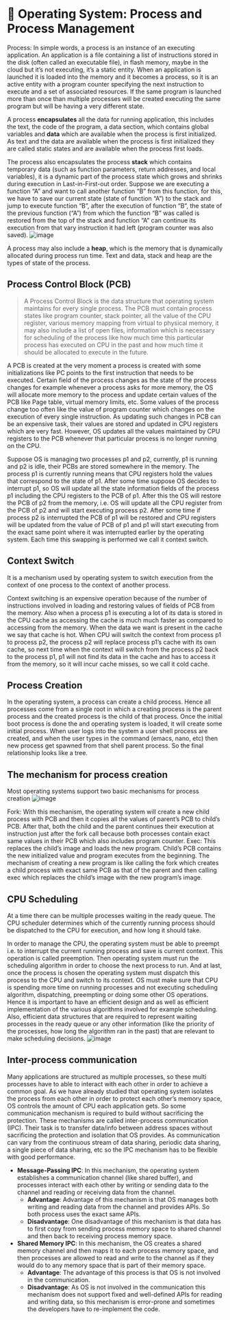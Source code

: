 # 🚀 Operating System: Process and Process Management

Process: In simple words, a process is an instance of an executing application. An application is a file containing a list of instructions stored in the disk (often called an executable file), in flash memory, maybe in the cloud but it’s not executing, it’s a static entity. When an application is launched it is loaded into the memory and it becomes a process, so it is an active entity with a program counter specifying the next instruction to execute and a set of associated resources. If the same program is launched more than once than multiple processes will be created executing the same program but will be having a very different state.


A process **encapsulates** all the data for running application, this includes the text, the code of the program, a data section, which contains global variables and **data** which are available when the process is first initialized. As text and the data are available when the process is first initialized they are called static states and are available when the process first loads.


The process also encapsulates the process **stack** which contains temporary data (such as function parameters, return addresses, and local variables), it is a dynamic part of the process state which grows and shrinks during execution in Last-in-First-out order. Suppose we are executing a function “A” and want to call another function “B” from this function, for this, we have to save our current state (state of function “A”) to the stack and jump to execute function “B”, after the execution of function “B”, the state of the previous function (“A”) from which the function “B” was called is restored from the top of the stack and function “A” can continue its execution from that vary instruction it had left (program counter was also saved).
![image](https://user-images.githubusercontent.com/49281851/179557934-6416675e-8de3-4650-bb97-09ba48cbf64d.png)


A process may also include a **heap**, which is the memory that is dynamically allocated during process run time. Text and data, stack and heap are the types of state of the process.


## Process Control Block (PCB)
> A Process Control Block is the data structure that operating system maintains for every single process. The PCB must contain process states like program counter, stack pointer, all the value of the CPU register, various memory mapping from virtual to physical memory, it may also include a list of open files, information which is necessary for scheduling of the process like how much time this particular process has executed on CPU in the past and how much time it should be allocated to execute in the future.

A PCB is created at the very moment a process is created with some initializations like PC points to the first instruction that needs to be executed. Certain field of the process changes as the state of the process changes for example whenever a process asks for more memory, the OS will allocate more memory to the process and update certain values of the PCB like Page table, virtual memory limits, etc. Some values of the process change too often like the value of program counter which changes on the execution of every single instruction. As updating such changes in PCB can be an expensive task, their values are stored and updated in CPU registers which are very fast. However, OS updates all the values maintained by CPU registers to the PCB whenever that particular process is no longer running on the CPU.

Suppose OS is managing two processes p1 and p2, currently, p1 is running and p2 is idle, their PCBs are stored somewhere in the memory. The process p1 is currently running means that CPU registers hold the values that correspond to the state of p1. After some time suppose OS decides to interrupt p1, so OS will update all the state information fields of the process p1 including the CPU registers to the PCB of p1. After this the OS will restore the PCB of p2 from the memory, i.e. OS will update all the CPU register from the PCB of p2 and will start executing process p2. After some time if process p2 is interrupted the PCB of p1 will be restored and CPU registers will be updated from the value of PCB of p1 and p1 will start executing from the exact same point where it was interrupted earlier by the operating system. Each time this swapping is performed we call it context switch.


## Context Switch
It is a mechanism used by operating system to switch execution from the context of one process to the context of another process.

Context switching is an expensive operation because of the number of instructions involved in loading and restoring values of fields of PCB from the memory. Also when a process p1 is executing a lot of its data is stored in the CPU cache as accessing the cache is much much faster as compared to accessing from the memory. When the data we want is present in the cache we say that cache is hot. When CPU will switch the context from process p1 to process p2, the process p2 will replace process p1’s cache with its own cache, so next time when the context will switch from the process p2 back to the process p1, p1 will not find its data in the cache and has to access it from the memory, so it will incur cache misses, so we call it cold cache.


## Process Creation
In the operating system, a process can create a child process. Hence all processes come from a single root in which a creating process is the parent process and the created process is the child of that process. Once the initial boot process is done the and operating system is loaded, it will create some initial process. When user logs into the system a user shell process are created, and when the user types in the command (emacs, nano, etc) then new process get spawned from that shell parent process. So the final relationship looks like a tree.


## The mechanism for process creation
Most operating systems support two basic mechanisms for process creation
![image](https://user-images.githubusercontent.com/49281851/179558016-a08dc53a-c73c-44fe-9b45-be5c619df1c8.png)


Fork: With this mechanism, the operating system will create a new child process with PCB and then it copies all the values of parent’s PCB to child’s PCB. After that, both the child and the parent continues their execution at instruction just after the fork call because both processes contain exact same values in their PCB which also includes program counter.
Exec: This replaces the child’s image and loads the new program. Child’s PCB contains the new initialized value and program executes from the beginning.
The mechanism of creating a new program is like calling the fork which creates a child process with exact same PCB as that of the parent and then calling exec which replaces the child’s image with the new program’s image.


## CPU Scheduling
At a time there can be multiple processes waiting in the ready queue. The CPU scheduler determines which of the currently running process should be dispatched to the CPU for execution, and how long it should take.

In order to manage the CPU, the operating system must be able to preempt i.e. to interrupt the current running process and save is current context. This operation is called preemption. Then operating system must run the scheduling algorithm in order to choose the next process to run. And at last, once the process is chosen the operating system must dispatch this process to the CPU and switch to its context. OS must make sure that CPU is spending more time on running processes and not executing scheduling algorithm, dispatching, preempting or doing some other OS operations. Hence it is important to have an efficient design and as well as efficient implementation of the various algorithms involved for example scheduling. Also, efficient data structures that are required to represent waiting processes in the ready queue or any other information (like the priority of the processes, how long the algorithm ran in the past) that are relevant to make scheduling decisions.
![image](https://user-images.githubusercontent.com/49281851/179558064-0308217c-33d0-41cc-a81a-7dbf05dac94a.png)


## Inter-process communication
Many applications are structured as multiple processes, so these multi processes have to able to interact with each other in order to achieve a common goal. As we have already studied that operating system isolates the process from each other in order to protect each other’s memory space, OS controls the amount of CPU each application gets. So some communication mechanism is required to build without sacrificing the protection. These mechanisms are called inter-process communication (IPC). Their task is to transfer data/info between address spaces without sacrificing the protection and isolation that OS provides. As communication can vary from the continuous stream of data sharing, periodic data sharing, a single piece of data sharing, etc so the IPC mechanism has to be flexible with good performance.

 - **Message-Passing IPC**: In this mechanism, the operating system establishes a communication channel (like shared buffer), and processes interact with each other by writing or sending data to the channel and reading or receiving data from the channel.
    - **Advantage**: Advantage of this mechanism is that OS manages both writing and reading data from the channel and provides APIs. So both process uses the exact same APIs.
    - **Disadvantage**: One disadvantage of this mechanism is that data has to first copy from sending process memory space to shared channel and then back to receiving process memory space.
 - **Shared Memory IPC**: In this mechanism, the OS creates a shared memory channel and then maps it to each process memory space, and then processes are allowed to read and write to the channel as if they would do to any memory space that is part of their memory space.
    - **Advantage**: The advantage of this process is that OS is not involved in the communication.
    - **Disadvantage**: As OS is not involved in the communication this mechanism does not support fixed and well-defined APIs for reading and writing data, so this mechanism is error-prone and sometimes the developers have to re-implement the code.
